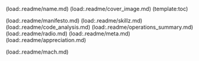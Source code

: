 (load:.readme/name.md)
(load:.readme/cover_image.md)
(template:toc)

(load:.readme/manifesto.md)
(load:.readme/skillz.md)
(load:.readme/code_analysis.md)
(load:.readme/operations_summary.md)
(load:.readme/radio.md)
(load:.readme/meta.md)
(load:.readme/appreciation.md)

(load:.readme/mach.md)